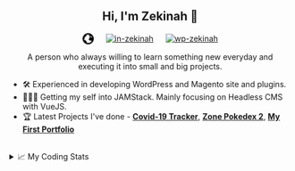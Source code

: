 <h2 align="center">Hi, I'm Zekinah 👋</h2>
<p align="center">
<a href="https://www.zekinahlecaros.com/" target="blank"><img align="center" src=https://raw.githubusercontent.com/iconic/open-iconic/master/svg/globe.svg alt="zekinalecaros.com" height="20" width="20" /></a>
&emsp;
<a href="https://ph.linkedin.com/in/zekinah" target="blank"><img align="center" src=https://cdn.jsdelivr.net/npm/simple-icons@3.0.1/icons/linkedin.svg alt="in-zekinah" height="20" width="20" /></a>
  &emsp;
<a href="https://profiles.wordpress.org/zekinah/" target="blank"><img align="center" src=https://cdn.jsdelivr.net/npm/simple-icons@3.0.1/icons/wordpress.svg alt="wp-zekinah" height="20" width="20" /></a>
</p>
<p align="center">
A person who always willing to learn something new everyday and executing it into small and big projects.
</p>

- 🛠 Experienced in developing WordPress and Magento site and plugins.
- 👩🏻‍💻 Getting my self into JAMStack. Mainly focusing on Headless CMS with VueJS.
- 🏆 Latest Projects I've done - **[Covid-19 Tracker](https://github.com/zekinah/pandemiccovid-19)**, **[Zone Pokedex 2](https://github.com/zekinah/zone-pokedex2)**, **[My First Portfolio](https://github.com/zekinah/iamzekinah)** 
<br><br>

<details>
    <summary>📈 My Coding Stats</summary>
<!--START_SECTION:waka-->
**I'm an Early 🐤** 

```text
🌞 Morning    49 commits     █░░░░░░░░░░░░░░░░░░░░░░░░   6.26% 
🌆 Daytime    399 commits    ████████████░░░░░░░░░░░░░   50.96% 
🌃 Evening    315 commits    ██████████░░░░░░░░░░░░░░░   40.23% 
🌙 Night      20 commits     ░░░░░░░░░░░░░░░░░░░░░░░░░   2.55%

```
📅 **I'm Most Productive on Saturday** 

```text
Monday       119 commits    ███░░░░░░░░░░░░░░░░░░░░░░   15.2% 
Tuesday      105 commits    ███░░░░░░░░░░░░░░░░░░░░░░   13.41% 
Wednesday    120 commits    ███░░░░░░░░░░░░░░░░░░░░░░   15.33% 
Thursday     100 commits    ███░░░░░░░░░░░░░░░░░░░░░░   12.77% 
Friday       107 commits    ███░░░░░░░░░░░░░░░░░░░░░░   13.67% 
Saturday     129 commits    ████░░░░░░░░░░░░░░░░░░░░░   16.48% 
Sunday       103 commits    ███░░░░░░░░░░░░░░░░░░░░░░   13.15%

```


📊 **This Week I Spent My Time On** 

```text
💬 Programming Languages: 
PHP                      1 min               █████████████████████████   100.0%

```

**I Mostly Code in PHP** 

```text
PHP                      25 repos            ██████████████░░░░░░░░░░░   56.82% 
JavaScript               5 repos             ██░░░░░░░░░░░░░░░░░░░░░░░   11.36% 
HTML                     5 repos             ██░░░░░░░░░░░░░░░░░░░░░░░   11.36% 
CSS                      5 repos             ██░░░░░░░░░░░░░░░░░░░░░░░   11.36% 
Vue                      4 repos             ██░░░░░░░░░░░░░░░░░░░░░░░   9.09%

```



<!--END_SECTION:waka-->
</details>
